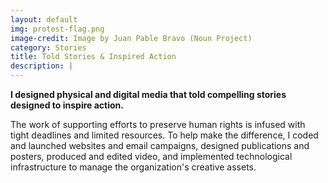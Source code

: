 ```yaml
---
layout: default
img: protest-flag.png
image-credit: Image by Juan Pable Bravo (Noun Project)
category: Stories
title: Told Stories & Inspired Action
description: |
---
```

**I designed physical and digital media that told compelling stories designed to inspire action.**

The work of supporting efforts to preserve human rights is infused with tight deadlines and limited resources. To help make the difference, I coded and launched websites and email campaigns, designed publications and posters, produced and edited video, and implemented technological infrastructure to manage the organization's creative assets.

